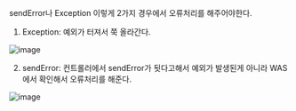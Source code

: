 sendError나 Exception 이렇게 2가지 경우에서 오류처리를 해주어야한다.

1) Exception: 예외가 터져서 쭉 올라간다.

  ![image](https://user-images.githubusercontent.com/108928206/185773023-06b948f3-1de4-4c1b-8208-49391ecf5374.png)

2) sendError: 컨트롤러에서 sendError가 됫다고해서 예외가 발생된게 아니라 WAS에서 확인해서 오류처리를 해준다.

  ![image](https://user-images.githubusercontent.com/108928206/185773036-d7393fa6-742c-43de-99b6-ec7261f0da21.png)


